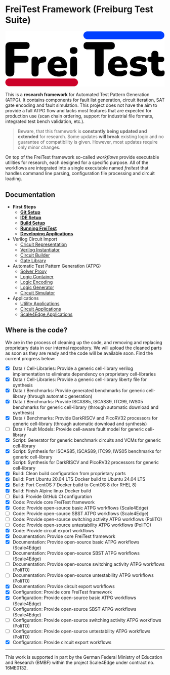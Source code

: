 # FreiTest Framework (Freiburg Test Suite)

![FreiTest Logo](logo.png)

This is a **research framework** for Automated Test Pattern Generation (ATPG).
It contains components for fault list generation, circuit iteration, SAT gate encoding and fault simulation.
This project does not have the aim to provide a full ATPG flow and lacks most features that are expected for production use (scan chain ordering, support for industrial file formats, integrated test bench validation, etc.).

> Beware, that this framework is **constantly being updated and extended** for research.
> Some updates **will break** existing logic and no guarantee of compatibility is given.
> However, most updates require only minor changes.

On top of the FreiTest framework so-called _workflows_ provide executable utilities for research, each designed for a specific purpose.
All of the workflows are integrated into a single executable named _freitest_ that handles command line parsing, configuration file processing and circuit loading.

## Documentation

- **First Steps**
  - [**Git Setup**](documentation/framework/first_steps/1_GitSetup.md)
  - [**IDE Setup**](documentation/framework/first_steps/2_IdeSetup.md)
  - [**Build Setup**](documentation/framework/first_steps/3_BuildSetup.md)
  - [**Running FreiTest**](documentation/framework/first_steps/4_RunningFreiTest.md)
  - [**Developing Applications**](documentation/framework/first_steps/5_DevelopingApplication.md)
- Verilog Circuit Import
  - [Cricuit Representation](documentation/framework/circuit/1_CircuitRepresentation.md)
  - [Verilog Instantiator](documentation/framework/circuit/2_VerilogInstantiator.md)
  - [Circuit Builder](documentation/framework/circuit/3_CircuitBuilder.md)
  - [Gate Library](documentation/framework/circuit/4_GateLibrary.md)
- Automatic Test Pattern Generation (ATPG)
  - [Solver Proxy](documentation/framework/tpg/1_SolverProxy.md)
  - [Logic Container](documentation/framework/tpg/2_LogicContainer.md)
  - [Logic Encoding](documentation/framework/tpg/3_LogicEncoding.md)
  - [Logic Generator](documentation/framework/tpg/4_LogicGenerator.md)
  - [Circuit Simulator](documentation/framework/tpg/5_CircuitSimulator.md)
- Applications
  - [Utility Applications](documentation/applications/1_Utility.md)
  - [Circuit Applications](documentation/applications/2_Circuit.md)
  - [Scale4Edge Applications](documentation/applications/3_Scale4Edge.md)


## Where is the code?

We are in the process of cleaning up the code, and removing and replacing proprietary data in our internal repository.
We will upload the cleaned parts as soon as they are ready and the code will be available soon.
Find the current progress below:

- [X] Data / Cell-Libraries: Provide a generic cell-library verilog implementation to eliminate dependency on proprietary cell-libraries
- [X] Data / Cell-Libraries: Provide a generic cell-library liberty file for synthesis
- [X] Data / Benchmarks: Provide generated benchmarks for generic cell-library (through automatic generation)
- [X] Data / Benchmarks: Provide ISCAS85, ISCAS89, ITC99, IWS05 benchmarks for generic cell-library (through automatic download and synthesis)
- [X] Data / Benchmarks: Provide DarkRISCV and PicoRV32 processors for generic cell-library (through automatic download and synthesis)
- [ ] Data / Fault Models: Provide cell-aware fault model for generic cell-library
- [X] Script: Generator for generic benchmark circuits and VCMs for generic cell-library
- [X] Script: Synthesis for ISCAS85, ISCAS89, ITC99, IWS05 benchmarks for generic cell-library
- [X] Script: Synthesis for DarkRISCV and PicoRV32 processors for generic cell-library
- [X] Build: Clean build configuration from proprietary parts
- [X] Build: Port Ubuntu 20.04 LTS Docker build to Ubuntu 24.04 LTS
- [X] Build: Port CentOS 7 Docker build to CentOS 8 (for RHEL 8)
- [X] Build: Finish Alpine linux Docker build
- [ ] Build: Provide GitHub CI configuration
- [X] Code: Provide core FreiTest framework
- [X] Code: Provide open-source basic ATPG workflows (Scale4Edge)
- [ ] Code: Provide open-source SBST ATPG workflows (Scale4Edge)
- [ ] Code: Provide open-source switching activity ATPG workflows (PoliTO)
- [ ] Code: Provide open-source untestability ATPG workflows (PoliTO)
- [X] Code: Provide circuit export workflows
- [X] Documentation: Provide core FreiTest framework
- [X] Documentation: Provide open-source basic ATPG workflows (Scale4Edge)
- [ ] Documentation: Provide open-source SBST ATPG workflows (Scale4Edge)
- [ ] Documentation: Provide open-source switching activity ATPG workflows (PoliTO)
- [ ] Documentation: Provide open-source untestability ATPG workflows (PoliTO)
- [X] Documentation: Provide circuit export workflows
- [X] Configuration: Provide core FreiTest framework
- [X] Configuration: Provide open-source basic ATPG workflows (Scale4Edge)
- [ ] Configuration: Provide open-source SBST ATPG workflows (Scale4Edge)
- [ ] Configuration: Provide open-source switching activity ATPG workflows (PoliTO)
- [ ] Configuration: Provide open-source untestability ATPG workflows (PoliTO)
- [X] Configuration: Provide circuit export workflows

---

This work is supported in part by the German Federal Ministry of Education and Research (BMBF) within the project Scale4Edge under contract no. 16ME0132.
